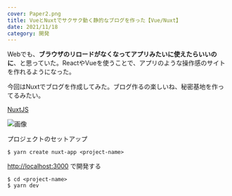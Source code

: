 ```yaml
---
cover: Paper2.png
title: VueとNuxtでサクサク動く静的なブログを作った【Vue/Nuxt】
date: 2021/11/18
category: 開発
---
```


Webでも、**ブラウザのリロードがなくなってアプリみたいに使えたらいいのに**、と思っていた。ReactやVueを使うことで、アプリのような操作感のサイトを作れるようになった。

<!--more-->

今回はNuxtでブログを作成してみた。ブログ作るの楽しいね、秘密基地を作ってるみたい。


[NuxtJS](https://nuxtjs.org/ja/)

![画像](/my-home/cover/webスクリーンショット.png)

プロジェクトのセットアップ

```
$ yarn create nuxt-app <project-name>
```

[http://localhost:3000](http://localhost:3000) で開発する

```
$ cd <project-name>
$ yarn dev
```


